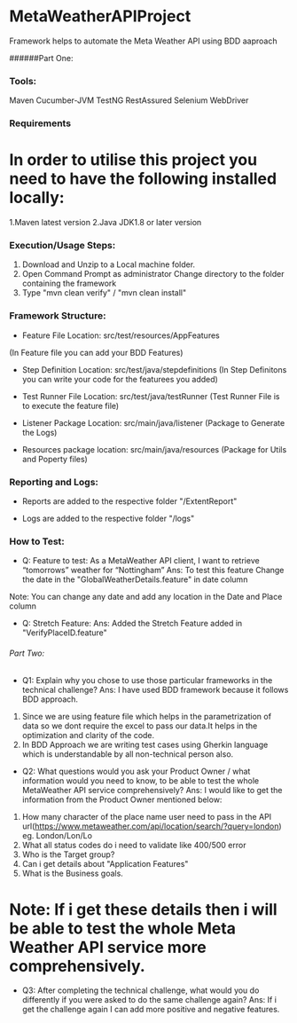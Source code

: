 # MetaWeatherAPIProject

Framework helps to automate the Meta Weather API using BDD aaproach



######Part One: 

### Tools:

Maven
Cucumber-JVM
TestNG
RestAssured
Selenium WebDriver


### Requirements
# In order to utilise this project you need to have the following installed locally:

1.Maven latest version
2.Java JDK1.8 or later version


### Execution/Usage Steps:

1. Download and Unzip to a Local machine folder.
2. Open Command Prompt as administrator Change directory to the folder containing the framework
3. Type "mvn clean verify" / "mvn clean install"


### Framework Structure:

* Feature File Location: src/test/resources/AppFeatures

(In Feature file you can add your BDD Features)

* Step Definition Location: src/test/java/stepdefinitions
(In Step Definitons you can write your code for the featurees you added)

* Test Runner File Location: src/test/java/testRunner
(Test Runner File is to execute the feature file)

* Listener Package Location: src/main/java/listener
(Package to Generate the Logs)

* Resources package location: src/main/java/resources
(Package for Utils and Poperty files)


### Reporting and Logs: 

* Reports are added to the respective folder "/ExtentReport"

* Logs are added to the respective folder "/logs"



### How to Test:
* Q: Feature to test: As a MetaWeather API client, I want to retrieve “tomorrows” weather for “Nottingham”
Ans: To test this feature Change the date in the "GlobalWeatherDetails.feature" in date column

Note: You can change any date and add any location in the Date and Place column 


* Q: Stretch Feature:
Ans: Added the Stretch Feature added in "VerifyPlaceID.feature"





###### Part Two:

* Q1: Explain why you chose to use those particular frameworks in the technical challenge?
Ans: I have used BDD framework because it follows BDD approach. 

1. Since we are using feature file which helps in the parametrization of data so we dont require the excel to pass our data.It helps in the optimization and clarity of the code.
2. In BDD Approach we are writing test cases using Gherkin language which is understandable by all non-technical person also.





* Q2: What questions would you ask your Product Owner / what information would you need to know, to be able to test the whole MetaWeather API service comprehensively?
Ans: I would like to get the information from the Product Owner mentioned below:

1. How many character of the place name user need to pass in the API url(https://www.metaweather.com/api/location/search/?query=london)
eg. London/Lon/Lo
2. What all status codes do i need to validate like 400/500 error
3. Who is the Target group?
4. Can i get details about "Application Features"
5. What is the Business goals.

# Note: If i get these details then i will be able to test the whole Meta Weather API service more comprehensively.




* Q3: After completing the technical challenge, what would you do differently if you were asked to do the same challenge again?
Ans: If i get the challenge again I can add more positive and negative features.


